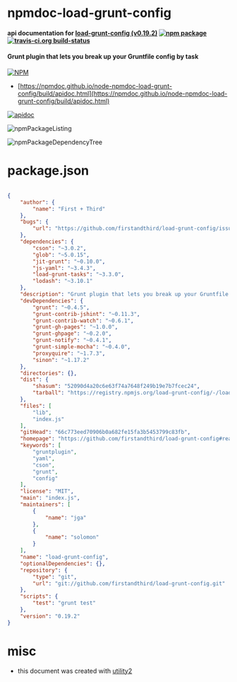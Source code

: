 # npmdoc-load-grunt-config

#### api documentation for  [load-grunt-config (v0.19.2)](https://github.com/firstandthird/load-grunt-config#readme)  [![npm package](https://img.shields.io/npm/v/npmdoc-load-grunt-config.svg?style=flat-square)](https://www.npmjs.org/package/npmdoc-load-grunt-config) [![travis-ci.org build-status](https://api.travis-ci.org/npmdoc/node-npmdoc-load-grunt-config.svg)](https://travis-ci.org/npmdoc/node-npmdoc-load-grunt-config)

#### Grunt plugin that lets you break up your Gruntfile config by task

[![NPM](https://nodei.co/npm/load-grunt-config.png?downloads=true&downloadRank=true&stars=true)](https://www.npmjs.com/package/load-grunt-config)

- [https://npmdoc.github.io/node-npmdoc-load-grunt-config/build/apidoc.html](https://npmdoc.github.io/node-npmdoc-load-grunt-config/build/apidoc.html)

[![apidoc](https://npmdoc.github.io/node-npmdoc-load-grunt-config/build/screenCapture.buildCi.browser.%252Ftmp%252Fbuild%252Fapidoc.html.png)](https://npmdoc.github.io/node-npmdoc-load-grunt-config/build/apidoc.html)

![npmPackageListing](https://npmdoc.github.io/node-npmdoc-load-grunt-config/build/screenCapture.npmPackageListing.svg)

![npmPackageDependencyTree](https://npmdoc.github.io/node-npmdoc-load-grunt-config/build/screenCapture.npmPackageDependencyTree.svg)



# package.json

```json

{
    "author": {
        "name": "First + Third"
    },
    "bugs": {
        "url": "https://github.com/firstandthird/load-grunt-config/issues"
    },
    "dependencies": {
        "cson": "~3.0.2",
        "glob": "~5.0.15",
        "jit-grunt": "~0.10.0",
        "js-yaml": "~3.4.3",
        "load-grunt-tasks": "~3.3.0",
        "lodash": "~3.10.1"
    },
    "description": "Grunt plugin that lets you break up your Gruntfile config by task",
    "devDependencies": {
        "grunt": "~0.4.5",
        "grunt-contrib-jshint": "~0.11.3",
        "grunt-contrib-watch": "~0.6.1",
        "grunt-gh-pages": "~1.0.0",
        "grunt-ghpage": "~0.2.0",
        "grunt-notify": "~0.4.1",
        "grunt-simple-mocha": "~0.4.0",
        "proxyquire": "~1.7.3",
        "sinon": "~1.17.2"
    },
    "directories": {},
    "dist": {
        "shasum": "52090d4a20c6e63f74a7648f249b19e7b7fcec24",
        "tarball": "https://registry.npmjs.org/load-grunt-config/-/load-grunt-config-0.19.2.tgz"
    },
    "files": [
        "lib",
        "index.js"
    ],
    "gitHead": "66c773eed70906b0a682fe15fa3b5453799c83fb",
    "homepage": "https://github.com/firstandthird/load-grunt-config#readme",
    "keywords": [
        "gruntplugin",
        "yaml",
        "cson",
        "grunt",
        "config"
    ],
    "license": "MIT",
    "main": "index.js",
    "maintainers": [
        {
            "name": "jga"
        },
        {
            "name": "solomon"
        }
    ],
    "name": "load-grunt-config",
    "optionalDependencies": {},
    "repository": {
        "type": "git",
        "url": "git://github.com/firstandthird/load-grunt-config.git"
    },
    "scripts": {
        "test": "grunt test"
    },
    "version": "0.19.2"
}
```



# misc
- this document was created with [utility2](https://github.com/kaizhu256/node-utility2)
